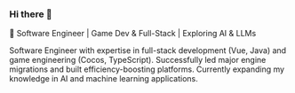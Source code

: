 ### Hi there 👋

🚀 Software Engineer | Game Dev & Full-Stack | Exploring AI & LLMs

Software Engineer with expertise in full-stack development (Vue, Java) and game engineering (Cocos, TypeScript). Successfully led major engine migrations and built efficiency-boosting platforms. Currently expanding my knowledge in AI and machine learning applications.
